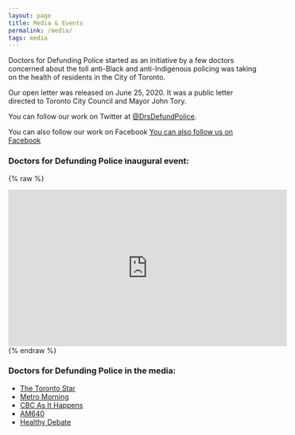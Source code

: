 ```yaml
---
layout: page
title: Media & Events
permalink: /media/
tags: media
---
```


Doctors for Defunding Police started as an initiative by a few doctors concerned about the toll anti-Black and anti-Indigenous policing was taking on the health of residents in the City of Toronto.

Our open letter was released on June 25, 2020. It was a public letter directed to Toronto City Council and Mayor John Tory.

You can follow our work on Twitter at [@DrsDefundPolice](https://twitter.com/DrsDefundPolice).

You can also follow our work on Facebook [You can also follow us on Facebook](https://www.facebook.com/DoctorsForDefundingPolice)

### Doctors for Defunding Police inaugural event:
{% raw %}
<iframe width="560" height="315" src="https://www.youtube.com/embed/zPjYWzyoJ28" frameborder="0" allow="accelerometer; autoplay; encrypted-media; gyroscope; picture-in-picture" allowfullscreen></iframe>
{% endraw %}



### Doctors for Defunding Police in the media:

- [The Toronto Star](https://www.thestar.com/opinion/contributors/2020/06/26/policing-is-a-public-health-crisis.html)
- [Metro Morning](https://www.cbc.ca/listen/live-radio/1-39-metro-morning/clip/15784180-health-professionals-call-to-defund-police)
- [CBC As It Happens](https://www.cbc.ca/listen/live-radio/1-82-here-and-now-toronto/clip/15784281-why-a-group-of-toronto-doctors-are-putting-their-weight-behind-defunding-the-police)
- [AM640](https://omny.fm/shows/am640-the-morning-show/group-of-50-doctors-in-toronto-call-for-defunding)
- [Healthy Debate](https://healthydebate.ca/opinions/defund-the-police-resource-our-communites-a-call-for-structural-change)
